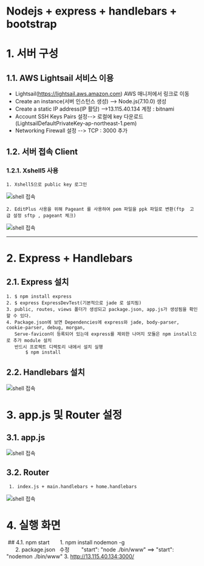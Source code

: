 Nodejs + express + handlebars + bootstrap
======================

# 1. 서버 구성  
## 1.1. AWS Lightsail 서비스 이용 
- Lightsail(https://lightsail.aws.amazon.com) AWS 매니저에서 링크로 이동
- Create an instance(서버 인스턴스 생성) --> Node.js(7.10.0) 생성
- Create a static IP address(IP 활당) -->13.115.40.134 계정 : bitnami
- Account SSH Keys Pairs 설정--> 로컬에 key 다운로드(LightsailDefaultPrivateKey-ap-northeast-1.pem) 
- Networking Firewall 설정 -->  TCP : 3000 추가

## 1.2. 서버 접속 Client
### 1.2.1. Xshell5 사용 
	1. Xshell5으로 public key 로그인 
![shell 접속](http://13.115.40.134/img/shell.PNG)
	
	2. EditPlus 사용을 위해 Pageant 를 사용하여 pem 파일을 ppk 파일로 변환(ftp  고급 설정 sftp , pageant 체크)
![shell 접속](http://13.115.40.134/img/editplus.png)

****
# 2. Express + Handlebars 

## 2.1. Express 설치 

	1. $ npm install express
	2. $ express ExpressDevTest(기본적으로 jade 로 설치됨)
	3. public, routes, views 폴더가 생성되고 package.json, app.js가 생성됨을 확인할 수 있다.
	4. Package.json에 보면 Dependencies에 express와 jade, body-parser, cookie-parser, debug, morgan, 
	   Serve-favicon이 등록되어 있는데 express를 제외한 나머지 모듈은 npm install으로 추가 module 설치 
	   반드시 프로젝트 디렉토리 내에서 설치 실행
           $ npm install

 ## 2.2. Handlebars 설치 

![shell 접속](http://13.115.40.134/img/hb.png)
   
   
# 3. app.js 및 Router 설정
 
 ## 3.1. app.js 
 
 ![shell 접속](http://13.115.40.134/img/app.png)
 
  ## 3.2. Router 
     1. index.js + main.handlebars + home.handlebars
 ![shell 접속](http://13.115.40.134/img/router.png)
 
 
 # 4. 실행 화면
 
  ## 4.1. npm start
       1. npm install nodemon -g  
       2. package.json   수정
        "start": "node ./bin/www" ==> "start": "nodemon ./bin/www"
       3. http://13.115.40.134:3000/ 
 
 
